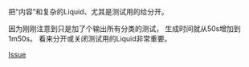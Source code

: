 把“内容”和复杂的Liquid、尤其是测试用的给分开。

因为刚刚注意到只是加了个输出所有分类的测试，
生成时间就从50s增加到1m50s。
看来分开或关闭测试用的Liquid非常重要。

[Issue](https://github.com/hmua/hmua.github.io/issues/3)
